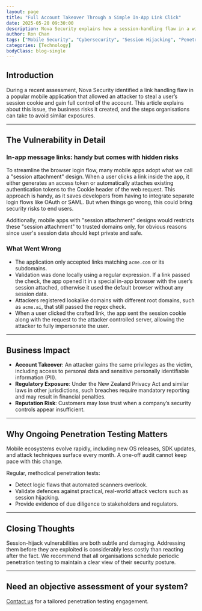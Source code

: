 ```yaml
---
layout: page
title: "Full Account Takeover Through a Simple In-App Link Click"
date: 2025-05-20 09:30:00
description: Nova Security explains how a session-handling flaw in a widely used mobile app left accounts exposed, and why routine penetration testing remains critical for all organisations.
author: Ron Chan
tags: ["Mobile Security", "Cybersecurity", "Session Hijacking", "Penetration Testing"]
categories: [Technology]
bodyClass: blog-single
---
```


## Introduction

During a recent assessment, Nova Security identified a link handling flaw in a popular mobile application that allowed an attacker to steal a user’s session cookie and gain full control of the account. This article explains about this issue, the business risks it created, and the steps organisations can take to avoid similar exposures.

---

## The Vulnerability in Detail

### In-app message links: handy but comes with hidden risks

To streamline the browser login flow, many mobile apps adopt what we call a "session attachment" design. When a user clicks a link inside the app, it either generates an access token or automatically attaches existing authentication tokens to the Cookie header of the web request. This approach is handy, as it saves developers from having to integrate separate login flows like OAuth or SAML. But when things go wrong, this could bring security risks to end users.

Additionally, mobile apps with "session attachment" designs would restricts these "session attachment" to trusted domains only, for obvious reasons since user's session data should kept private and safe.

### What Went Wrong

- The application only accepted links matching `acme.com` or its subdomains.
- Validation was done locally using a regular expression. If a link passed the check, the app opened it in a special in-app browser with the user’s session attached, otherwise it used the default browser without any session data.
- Attackers registered lookalike domains with different root domains, such as `acme.ai`, that still passed the regex check.
- When a user clicked the crafted link, the app sent the session cookie along with the request to the attacker controlled server, allowing the attacker to fully impersonate the user.

---

## Business Impact

- **Account Takeover**: An attacker gains the same privileges as the victim, including access to personal data and sensitive personally identifiable information (PII).
- **Regulatory Exposure**: Under the New Zealand Privacy Act and similar laws in other jurisdictions, such breaches require mandatory reporting and may result in financial penalties.
- **Reputation Risk**: Customers may lose trust when a company’s security controls appear insufficient.

---

## Why Ongoing Penetration Testing Matters

Mobile ecosystems evolve rapidly, including new OS releases, SDK updates, and attack techniques surface every month. A one-off audit cannot keep pace with this change.

Regular, methodical penetration tests:

- Detect logic flaws that automated scanners overlook.
- Validate defences against practical, real-world attack vectors such as session hijacking.
- Provide evidence of due diligence to stakeholders and regulators.

---

## Closing Thoughts

Session-hijack vulnerabilities are both subtle and damaging. Addressing them before they are exploited is considerably less costly than reacting after the fact. We recommend that all organisations schedule periodic penetration testing to maintain a clear view of their security posture.

---

## Need an objective assessment of your system?
[Contact us](https://www.novasecurity.co.nz/contact/) for a tailored penetration testing engagement.
